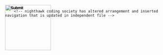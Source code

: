<!-- 
  _layouts/default.html
  customization to original Midnight theme 
  found through GitHub Pages Themes
 -->
<html lang="en-US">
<head>
   <style> 
      input[type='Image'] { position: absolute; }
   </style>   
</head>

<body>

<script>
const foodimages = [
  {
    "id": 1, 
    "image": "https://png.pngtree.com/png-vector/20190130/ourlarge/pngtree-cute-minimalist-creative-cartoon-hamburger-png-image_611163.jpg", 
    "name": "Burger", 
    "points": "10"
  }, 
  {
    "id": 2, 
    "image": "https://thumbs.dreamstime.com/b/french-fries-cartoon-clipart-red-paper-box-carton-121897301.jpg", 
    "name": "Fries", 
    "points": "20"
  }
];

console.log(foodimages);

</script>

<!--
<script>
u1 = food(name='Burger', points='10', image='https://png.pngtree.com/png-vector/20190130/ourlarge/pngtree-cute-minimalist-creative-cartoon-hamburger-png-image_611163.jpg')

    fooditems = [u1]

</script>

<script>
   var data_images1 = "https://png.pngtree.com/png-vector/20190130/ourlarge/pngtree-cute-minimalist-creative-cartoon-hamburger-png-image_611163.jpg"
   var data_images2 = "https://thumbs.dreamstime.com/b/french-fries-cartoon-clipart-red-paper-box-carton-121897301.jpg"
   console.log(data_images1)


showpic(){
   document.getElementsByTagName('burger').src = 'https://png.pngtree.com/png-vector/20190130/ourlarge/pngtree-cute-minimalist-creative-cartoon-hamburger-png-image_611163.jpg'; 
}



</script>

-->
  
   
   <input type="Image" id="test1" src="" height="150" width="150" points="" onclick="scoreboard_sp(1)" />
   <input type="Image" id="test2" src="" height="150" width="150" points="" onclick="scoreboard_sp(2)" />
   <input type="Image" id="test3" src="" height="150" width="150" points="" onclick="scoreboard_sp(3)" />
   <input type="Image" id="test4" src="" height="150" width="150" points="" onclick="scoreboard_sp(4)" />
   <input type="Image" id="test5" src="" height="150" width="150" points="" onclick="scoreboard_sp(5)" />

   <!-- <input type="Image" id="test1" src="{{ site.baseurl }}/images/hamburger-frontend.jpg" height="150" width="150" onclick="scoreboard(1000)" />
   <input type="Image" id="test2" src="{{ site.baseurl }}/images/fries-frontend.jpg" height="150" width="150" onclick="scoreboard(-200)" /> -->

   <script>   

      function get_images() {
         // set image
         document.getElementById("test1").src = foodimages[0].image;
         document.getElementById("test2").src = foodimages[1].image;
         document.getElementById("test3").src = foodimages[1].image;
         document.getElementById("test4").src = foodimages[1].image;
         document.getElementById("test5").src = foodimages[1].image;
   
         // set points
         document.getElementById("test1").points = parseInt(foodimages[0].points);
         document.getElementById("test2").points = parseInt(foodimages[1].points);
         document.getElementById("test3").points = parseInt(foodimages[1].points);
         document.getElementById("test4").points = parseInt(foodimages[1].points);
         document.getElementById("test5").points = parseInt(foodimages[1].points);
      }

      var score = 0;
      function scoreboard_sp(idid) {
         if (idid == 1) {
            points = document.getElementById("test1").points;
         } else if (idid == 2) {
            points = document.getElementById("test2").points;
         } else if (idid == 3) {
            points = document.getElementById("test3").points;
         } else if (idid == 4) {
            points = document.getElementById("test4").points;
         } else if (idid == 5) {
            points = document.getElementById("test5").points;
         } else {
            points = 0;
         }
         score = score + points;
         console.log(score);
      }
      
      // function scoreboard(points) {
      //    score = score + points;
      //    console.log(score);
      // }

      function moveimage(idid) {
         var test = document.getElementById(idid);
      // let w_screen = window.screen.availWidth - 150;
      // let h_screen = window.screen.availHeight - 150;
      test.style.top = Math.floor((Math.random() * 550) + 1) + "px";
      test.style.left = Math.floor((Math.random() * 800) + 1) + "px";
      test.style.visibility = 'visible';
      }
      
      function clearimage(idid) {
         var clear1 = document.getElementById(idid)
         clear1.style.visibility = 'hidden';
      }

      function clearimages() {
         clearimage("test1");
         clearimage("test2");
         clearimage("test3");
         clearimage("test4");
         clearimage("test5");
      }
      
      function stop_moveimage(moveimage_interval) {
         clearInterval(moveimage_interval);
         clearimages();
      }
   

      function onscreen() {
         clearimages();
         something = Math.ceil(Math.random() * 5);

      if (something >= 1) {
      moveimage("test1");
      //moveimage_interval = setInterval(moveimage, 1000, "test1");
      } 
      if (something >= 2) {
      moveimage("test2");
      //moveimage_interval2 = setInterval(moveimage, 1000, "test2");
      }
      if (something >= 3) {
      moveimage("test3");
      //moveimage_interval3 = setInterval(moveimage, 1000, "test3");
      }
      if (something >= 4) {
      moveimage("test4");
      //moveimage_interval4 = setInterval(moveimage, 1000, "test4");
      }
      if (something >= 5) {
      moveimage("test5");
      //moveimage_interval5 = setInterval(moveimage, 1000, "test5");
      }

      // document.write("Score: " + score + " points");
      }
      
      get_images();
      thing = setInterval(onscreen, 1000);
      image_timeout = setTimeout(stop_moveimage, 30000, thing);

         

   </script>
</body>
      <div class="wrapper">

<!-- <section> -->
        <!-- nighthawk coding society has altered arrangement and inserted navigation that is updated in independent file -->
<!-- <div id="title">
  <table>
    <tr>
      <td><a href="/">Home</a></td>
      <td><a href="/housing">Housing</a></td>
      <td><a href="/food">Food</a></td>
      <td><a href="/activities">Activities</a></td>
      <td><a href="/family-night">Family-Night</a></td>
      <td><a href="/gallery">Gallery</a></td>
    </tr>
  </table>
</div> -->